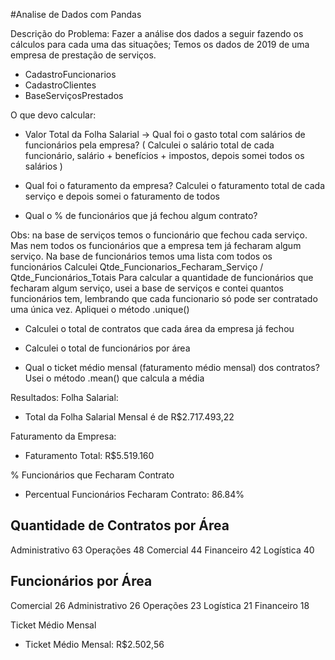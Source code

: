 #Analise de Dados com Pandas

Descrição do Problema: Fazer a análise dos dados a seguir fazendo os cálculos para cada uma das situações;
Temos os dados de 2019 de uma empresa de prestação de serviços. 
- CadastroFuncionarios
- CadastroClientes
- BaseServiçosPrestados

O que devo calcular:
- Valor Total da Folha Salarial -> Qual foi o gasto total com salários de funcionários pela empresa?
( Calculei o salário total de cada funcionário, salário + benefícios + impostos, depois somei todos os salários )

- Qual foi o faturamento da empresa?
Calculei o faturamento total de cada serviço e depois somei o faturamento de todos

- Qual o % de funcionários que já fechou algum contrato?

Obs: na base de serviços temos o funcionário que fechou cada serviço. Mas nem todos os funcionários que a empresa tem já fecharam algum serviço.
Na base de funcionários temos uma lista com todos os funcionários
Calculei Qtde_Funcionarios_Fecharam_Serviço / Qtde_Funcionários_Totais
Para calcular a quantidade de funcionários que fecharam algum serviço, usei a base de serviços e contei quantos funcionários tem, lembrando que cada funcionario só pode ser contratado uma única vez.
Apliquei o método .unique()

-  Calculei o total de contratos que cada área da empresa já fechou

-  Calculei o total de funcionários por área

-  Qual o ticket médio mensal (faturamento médio mensal) dos contratos?
Usei o método .mean() que calcula a média

Resultados:
Folha Salarial:
- Total da Folha Salarial Mensal é de R$2.717.493,22

Faturamento da Empresa:
- Faturamento Total: R$5.519.160

% Funcionários que Fecharam Contrato
- Percentual Funcionários Fecharam Contrato: 86.84%

Quantidade de Contratos por Área
-
Administrativo    63
Operações         48
Comercial         44
Financeiro        42
Logística         40

Funcionários por Área
-
Comercial         26
Administrativo    26
Operações         23
Logística         21
Financeiro        18

Ticket Médio Mensal
- Ticket Médio Mensal: R$2.502,56
